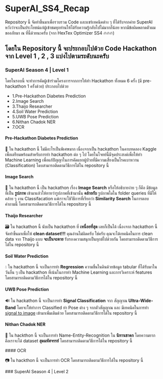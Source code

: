 # SuperAI_SS4_Recap

<p>
 Repository นี้ จัดทำขึ้นมาเพื่อรวบรวม Code และแชร์เทคนิคต่าง ๆ ที่ได้รับจากค่าย SuperAI หวังว่าจะเป็นประโยชน์แก่ผู้เข้าชมทุกท่านให้ได้รับความรู้กลับไปไม่มากก็น้อย หากมีข้อผิดพลาดตัวผมขออภัยมา ณ ที่นี้ด้วยนะครับ  (จาก HexTex Optimizer SS4 🔥🔥🔥)
</p>

## โดยใน Repository นี้ จะประกอบไปด้วย Code Hackathon จาก Level 1 , 2 , 3 แบ่งไปตามระดับนะครับ

### SuperAI Season 4 | Level 1 

<p>
 โดยในรอบนี้ จะทำการคัดผู้เข้าร่วมโครงการจากการให้ทำ Hackathon ทั้งหมด 6 ครั้ง (มี pre-hackathon 1 ครั้งด้วย) ประกอบไปด้วย 
 <ul>
  <li>1.Pre-Hackathon Diabetes Prediction</li> 
  <li>2.Image Search</li>
  <li>3.Thaijo Researcher</li>
  <li>4.Soil Water Prediction</li>
  <li>5.UWB Pose Prediction</li>
  <li>6.Nithan Chadok NER</li>
  <li>7.OCR</li>
 </ul>
</p>

#### Pre-Hackathon Diabetes Prediction
<p>
 🍰 ใน hackathon นี้ ไม่มีอะไรเป็นพิเศษมาก เนื่องจากเป็น hackathon ในคาบทดลอง Kaggle เพื่อเตรียมพร้อมสำหรับการทำ hackathon ต่อ ๆ ไป โดยในโจทย์นี้มีจุดประสงค์เพื่อให้ทำ Machine Learning เพื่อแก้ปัญญาในการคัดแยกผู้ป่วยที่มีความเสี่ยงเป็นโรคเบาหวาน (Classification) โดบสามารถติดตามวิธีการได้ใน repository นี้ 
</p>

#### Image Search

<p>
 🔎 ใน hackathon นี้ เป็น hackathon เรื่อง <b>Image Search</b> หรือให้อธิบายง่าย ๆ ก็คือ มีข้อมูลที่เป็น <b>รูปภาพ</b> เข้ามาแล้วให้ทายว่ารูปภาพที่เข้ามานั้น <b>คล้ายกับ</b> รูปภาพใดใน folder queries ที่มีให้ คล้าย ๆ งาน Classifacation แต่เราจะใช้วิธีการที่เรียกว่า <b>Similarity Search</b> ในการตอบคำถามนี้ โดยสามารถติดตามวิธีการได้ใน repository นี้
 </p>

#### Thaijo Researcher
<p>
 🗃️ ใน hackathon นี้ นับเป็น hackathon ที่ <b>เหนื่อยที่สุด</b> เลยก็เป็นได้ เนื่องจาก hackathon นี้ จัดทำขึ้นมาเพื่อให้ <b>clean dataset!!!</b> คุณอ่านไม่ผิดครับ ใช่ครับ คุณจะได้เทคนิคในการ clean data จาก Thaijo แบบ <b>จะเป็นจะตาย</b> รับรองความสนุกเป็นทุกข์ไปด้วยกัน โดยสามารถติดตามวิธีการได้ใน repository นี้
</p>

#### Soil Water Prediction
<p>
 💧 ใน hackathon นี้ จะเป็นการทำ <b>Regression</b> ความชื่นในดินด้วยข้อมูล tabular ที่ได้รับมาในวันอื่น ๆ เป็น hackathon ที่เน้นในการทำ Machine Learning และการวิเคราะห์ features โดยสามารถติดตามวิธีการได้ใน repository นี้
</p>

#### UWB Pose Prediction
<p>
 🔊 ใน hackathon นี้ จะเป็นการทำ <b>Signal Classification</b> จาก สัญญาณ <b>Ultra-Wide-Band</b> โดยจะใ้ห้ทำการ Classified ท่า Pose ต่าง ๆ จากตัวสัญญาณ และ มีเทคนิคในการทำ <u>signal to image</u> เข้ามาเพิ่มเติมด้วย โดยสามารถติดตามวิธีการได้ใน repository นี้
</p>

#### Nithan Chadok NER
<p>
 📔 ใน hackthon นี้ จะเป็นการทำ Name-Entity-Recognition ใน <b>นิทานชาดก</b> โดยความยากคือเราจะได้ dataset <b>สุดมหัศจรรย์</b> โดยสามารถติดตามวิธีการได้ใน repository นี้
</p>
#### OCR
<p>
 📷 ใน hackthon นี้ จะเป็นการทำ OCR โดยสามารถติดตามวิธีการได้ใน repository นี้
</p>
### SuperAI Season 4 | Level 2 

